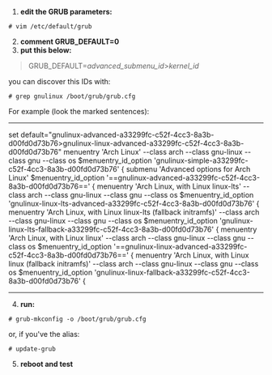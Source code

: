 1. **edit the GRUB parameters:**

```
# vim /etc/default/grub
```

2. **comment GRUB_DEFAULT=0**
3. **put this below:**

> GRUB_DEFAULT=*advanced_submenu_id*>*kernel_id*

you can discover this IDs with:

```
# grep gnulinux /boot/grub/grub.cfg
```

For example (look the marked sentences):

---
set default="gnulinux-advanced-a33299fc-c52f-4cc3-8a3b-d00fd0d73b76>gnulinux-linux-advanced-a33299fc-c52f-4cc3-8a3b-d00fd0d73b76"
menuentry 'Arch Linux' --class arch --class gnu-linux --class gnu --class os $menuentry_id_option 'gnulinux-simple-a33299fc-c52f-4cc3-8a3b-d00fd0d73b76' {
submenu 'Advanced options for Arch Linux' $menuentry_id_option '==gnulinux-advanced-a33299fc-c52f-4cc3-8a3b-d00fd0d73b76==' {
	menuentry 'Arch Linux, with Linux linux-lts' --class arch --class gnu-linux --class gnu --class os $menuentry_id_option 'gnulinux-linux-lts-advanced-a33299fc-c52f-4cc3-8a3b-d00fd0d73b76' {
	menuentry 'Arch Linux, with Linux linux-lts (fallback initramfs)' --class arch --class gnu-linux --class  gnu --class os $menuentry_id_option 'gnulinux-linux-lts-fallback-a33299fc-c52f-4cc3-8a3b-d00fd0d73b76' {
	menuentry 'Arch Linux, with Linux linux' --class arch --class gnu-linux --class gnu --class os $menuentry_id_option '==gnulinux-linux-advanced-a33299fc-c52f-4cc3-8a3b-d00fd0d73b76==' {
	menuentry 'Arch Linux, with Linux linux (fallback initramfs)' --class arch --class gnu-linux --class gnu --class os $menuentry_id_option 'gnulinux-linux-fallback-a33299fc-c52f-4cc3-8a3b-d00fd0d73b76' { 

---


4. **run:**

```
# grub-mkconfig -o /boot/grub/grub.cfg
```

or, if you've the alias:

```
# update-grub
```

5. **reboot and test**